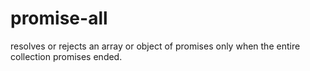 # promise-all
resolves or rejects an array or object of promises only when the entire collection promises ended.
